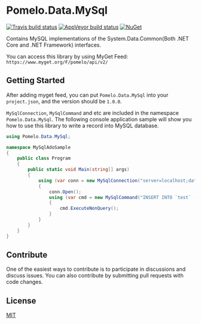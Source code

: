 # Pomelo.Data.MySql

[![Travis build status](https://img.shields.io/travis/PomeloFoundation/Pomelo.Data.MySql.svg?label=travis-ci&branch=master&style=flat-square)](https://travis-ci.org/PomeloFoundation/Pomelo.Data.MySql)
[![AppVeyor build status](https://img.shields.io/appveyor/ci/Kagamine/Pomelo-Data-MySql/master.svg?label=appveyor&style=flat-square)](https://ci.appveyor.com/project/Kagamine/pomelo-data-mysql/branch/master) [![NuGet](https://img.shields.io/nuget/v/Pomelo.Data.MySql.svg?style=flat-square&label=nuget)](https://www.nuget.org/packages/Pomelo.Data.MySql/)

Contains MySQL implementations of the System.Data.Common(Both .NET Core and .NET Framework) interfaces.

You can access this library by using MyGet Feed: `https://www.myget.org/F/pomelo/api/v2/`

## Getting Started

After adding myget feed, you can put `Pomelo.Data.MySql` into your `project.json`, and the version should be `1.0.0`.

`MySqlConnection`, `MySqlCommand` and etc are included in the namespace `Pomelo.Data.MySql`. The following console application sample will show you how to use this library to write a record into MySQL database.

```C#
using Pomelo.Data.MySql;

namespace MySqlAdoSample
{
    public class Program
    {
        public static void Main(string[] args)
        {
            using (var conn = new MySqlConnection("server=localhost;database=adosample;uid=root;pwd=yourpwd"))
            {
                conn.Open();
                using (var cmd = new MySqlCommand("INSERT INTO `test` (`content`) VALUES ('Hello MySQL')", conn))
                {
                    cmd.ExecuteNonQuery();
                }
            }
        }
    }
}
```

## Contribute

One of the easiest ways to contribute is to participate in discussions and discuss issues. You can also contribute by submitting pull requests with code changes.

## License

[MIT](https://github.com/PomeloFoundation/Pomelo.Data.MySql/blob/master/LICENSE)
